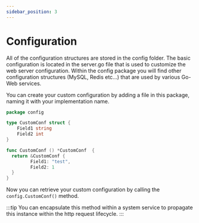 ```yaml
---
sidebar_position: 3
---
```

# Configuration
All of the configuration structures are stored in the config folder. The basic configuration is located in the server.go file that is used to customize the web server configuration.
Within the config package you will find other configuration structures (MySQL, Redis etc…) that are used by various Go-Web services.

You can create your custom configuration by adding a file in this package, naming it with your implementation name.

```go title="Custom configuration file"
package config

type CustomConf struct {
    Field1 string
    Field2 int
}

func CustomConf () *CustomConf  {
  return &CustomConf {
         Field1: "test",
         Field2: 1 
  }
}
```
Now you can retrieve your custom configuration by calling the `config.CustomConf()` method. 

:::tip
You can encapsulate this method within a system service to propagate this instance within the http request lifecycle.
:::
